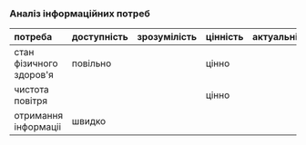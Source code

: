 ### Аналіз інформаційних потреб

|потреба    |доступність    |зрозумілість    |цінність    |актуальність|
|:-       |:-           |:-           |:-       |:-          |
|стан фізичного здоров'я|повільно|    |цінно|    |
|чистота повітря|||цінно
|отримання інформаціі|швидко| |

